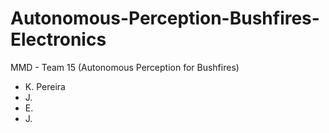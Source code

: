 # Autonomous-Perception-Bushfires-Electronics
MMD - Team 15 (Autonomous Perception for Bushfires)
- K. Pereira
- J.
- E.
- J. 
